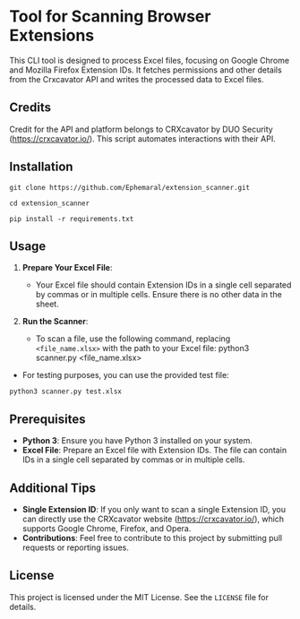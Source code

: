 # Tool for Scanning Browser Extensions

This CLI tool is designed to process Excel files, focusing on Google Chrome and Mozilla Firefox Extension IDs. It fetches permissions and other details from the Crxcavator API and writes the processed data to Excel files.

## Credits

Credit for the API and platform belongs to CRXcavator by DUO Security (https://crxcavator.io/). This script automates interactions with their API.

## Installation

~~~
git clone https://github.com/Ephemaral/extension_scanner.git

cd extension_scanner

pip install -r requirements.txt
~~~

## Usage

1. **Prepare Your Excel File**:
   - Your Excel file should contain Extension IDs in a single cell separated by commas or in multiple cells. Ensure there is no other data in the sheet.

2. **Run the Scanner**:
   - To scan a file, use the following command, replacing `<file_name.xlsx>` with the path to your Excel file:
python3 scanner.py <file_name.xlsx>

- For testing purposes, you can use the provided test file:

~~~
python3 scanner.py test.xlsx
~~~


## Prerequisites

- **Python 3**: Ensure you have Python 3 installed on your system.
- **Excel File**: Prepare an Excel file with Extension IDs. The file can contain IDs in a single cell separated by commas or in multiple cells.

## Additional Tips

- **Single Extension ID**: If you only want to scan a single Extension ID, you can directly use the CRXcavator website (https://crxcavator.io/), which supports Google Chrome, Firefox, and Opera.
- **Contributions**: Feel free to contribute to this project by submitting pull requests or reporting issues.

## License

This project is licensed under the MIT License. See the `LICENSE` file for details.
